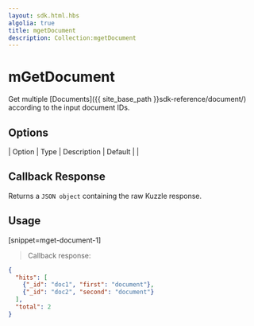 ```yaml
---
layout: sdk.html.hbs
algolia: true
title: mgetDocument
description: Collection:mgetDocument
---
```


  

# mGetDocument
Get multiple [Documents]({{ site_base_path }}sdk-reference/document/) according to the input document IDs.


## Options

| Option | Type | Description | Default |
|
## Callback Response

Returns a `JSON object` containing the raw Kuzzle response.

## Usage

[snippet=mget-document-1]
> Callback response:

```json
{
  "hits": [
    {"_id": "doc1", "first": "document"},
    {"_id": "doc2", "second": "document"}
  ],
  "total": 2
}
```